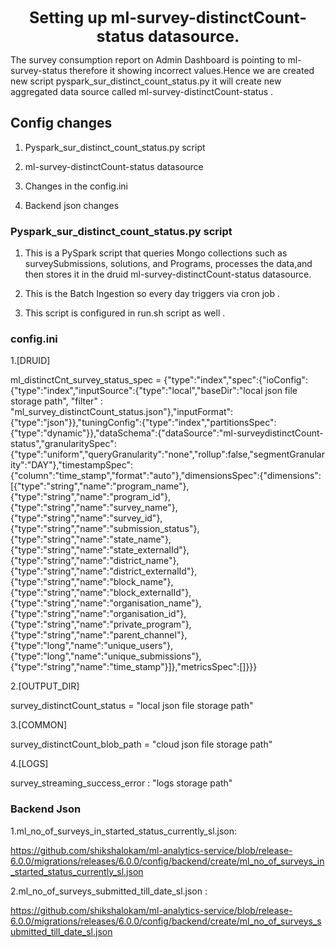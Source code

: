 <div align="center" style="font-size: 25px; font-weight: bold;">
  Setting up ml-survey-distinctCount-status datasource.
</div>

The survey consumption report on Admin Dashboard is pointing to
ml-survey-status therefore it showing incorrect values.Hence we are
created new script pyspark_sur_distinct_count_status.py it will create
new aggregated data source called ml-survey-distinctCount-status
.

## Config changes

1.  Pyspark_sur_distinct_count_status.py script

2. ml-survey-distinctCount-status datasource

3.  Changes in the config.ini

4.  Backend json changes

### Pyspark_sur_distinct_count_status.py script

1.  This is a PySpark script that queries Mongo collections such as surveySubmissions, solutions, and Programs, processes the data,and then stores it in the druid ml-survey-distinctCount-status datasource.

2.  This is the Batch Ingestion so every day triggers via cron job .

3.  This script is configured in run.sh script as well .

### config.ini

1.\[DRUID\]

ml_distinctCnt_survey_status_spec =
{\"type\":\"index\",\"spec\":{\"ioConfig\":{\"type\":\"index\",\"inputSource\":{\"type\":\"local\",\"baseDir\":\"local
json file storage path\", \"filter\" :
\"ml_survey_distinctCount_status.json\"},\"inputFormat\":{\"type\":\"json\"}},\"tuningConfig\":{\"type\":\"index\",\"partitionsSpec\":{\"type\":\"dynamic\"}},\"dataSchema\":{\"dataSource\":\"ml-surveydistinctCount-status\",\"granularitySpec\":{\"type\":\"uniform\",\"queryGranularity\":\"none\",\"rollup\":false,\"segmentGranularity\":\"DAY\"},\"timestampSpec\":{\"column\":\"time_stamp\",\"format\":\"auto\"},\"dimensionsSpec\":{\"dimensions\":\[{\"type\":\"string\",\"name\":\"program_name\"},{\"type\":\"string\",\"name\":\"program_id\"},{\"type\":\"string\",\"name\":\"survey_name\"},{\"type\":\"string\",\"name\":\"survey_id\"},{\"type\":\"string\",\"name\":\"submission_status\"},{\"type\":\"string\",\"name\":\"state_name\"},{\"type\":\"string\",\"name\":\"state_externalId\"},{\"type\":\"string\",\"name\":\"district_name\"},{\"type\":\"string\",\"name\":\"district_externalId\"},{\"type\":\"string\",\"name\":\"block_name\"},{\"type\":\"string\",\"name\":\"block_externalId\"},{\"type\":\"string\",\"name\":\"organisation_name\"},{\"type\":\"string\",\"name\":\"organisation_id\"},{\"type\":\"string\",\"name\":\"private_program\"},{\"type\":\"string\",\"name\":\"parent_channel\"},{\"type\":\"long\",\"name\":\"unique_users\"},{\"type\":\"long\",\"name\":\"unique_submissions\"},{\"type\":\"string\",\"name\":\"time_stamp\"}\]},\"metricsSpec\":\[\]}}}

2.\[OUTPUT_DIR\]

survey_distinctCount_status = "local json file storage path"

3.\[COMMON\]

survey_distinctCount_blob_path = "cloud json file storage path"

4.\[LOGS\]

survey_streaming_success_error : "logs storage path"

### Backend Json

1\.ml_no_of_surveys_in_started_status_currently_sl.json:

https://github.com/shikshalokam/ml-analytics-service/blob/release-6.0.0/migrations/releases/6.0.0/config/backend/create/ml_no_of_surveys_in_started_status_currently_sl.json

2\.ml_no_of_surveys_submitted_till_date_sl.json :

https://github.com/shikshalokam/ml-analytics-service/blob/release-6.0.0/migrations/releases/6.0.0/config/backend/create/ml_no_of_surveys_submitted_till_date_sl.json
